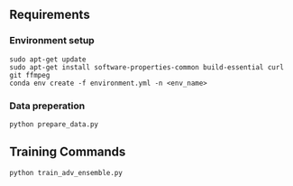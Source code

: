 ## Requirements 
### Environment setup
```
sudo apt-get update
sudo apt-get install software-properties-common build-essential curl git ffmpeg
conda env create -f environment.yml -n <env_name>
```
### Data preperation
```
python prepare_data.py
```
## Training Commands
```
python train_adv_ensemble.py
```
